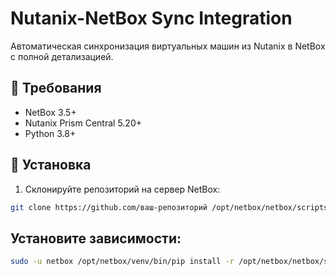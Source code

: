 # Nutanix-NetBox Sync Integration

Автоматическая синхронизация виртуальных машин из Nutanix в NetBox с полной детализацией.

## 🔧 Требования
- NetBox 3.5+
- Nutanix Prism Central 5.20+
- Python 3.8+

## 🚀 Установка
1. Склонируйте репозиторий на сервер NetBox:
```bash
git clone https://github.com/ваш-репозиторий /opt/netbox/netbox/scripts/nutanix_integration
```

## Установите зависимости:
```bash
sudo -u netbox /opt/netbox/venv/bin/pip install -r /opt/netbox/netbox/scripts/nutanix_integration/requirements.txt